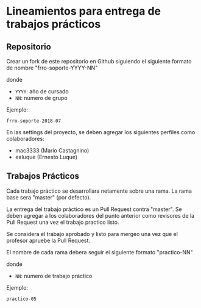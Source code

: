 # Lineamientos para entrega de trabajos prácticos


## Repositorio

Crear un fork de este repositorio en Github siguiendo el siguiente formato de nombre "frro-soporte-YYYY-NN"

donde
- `YYYY`: año de cursado
- `NN`: número de grupo

Ejemplo:
```
frro-soporte-2018-07
```

En las settings del proyecto, se deben agregar los siguientes perfiles como colaboradores:

- mac3333 (Mario Castagnino)
- ealuque (Ernesto Luque)

## Trabajos Prácticos

Cada trabajo práctico se desarrollara netamente sobre una rama. La rama base sera "master" (por defecto).

La entrega del trabajo práctico es un Pull Request contra "master". Se deben agregar a los colaboradores del punto anterior como revisores de la Pull Request una vez el trabajo practico listo.

Se considera el trabajo aprobado y listo para mergeo una vez que el profesor apruebe la Pull Request.

El nombre de cada rama debera seguir el siguiente formato "practico-NN"

donde
- `NN`: número de trabajo práctico

Ejemplo:
```
practico-05
```

